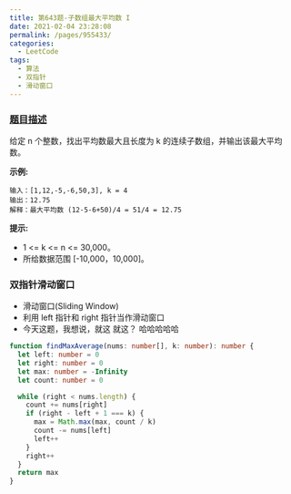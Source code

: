 ```yaml
---
title: 第643题-子数组最大平均数 I
date: 2021-02-04 23:28:08
permalink: /pages/955433/
categories:
  - LeetCode
tags:
  - 算法
  - 双指针
  - 滑动窗口
---
```


### [题目描述](https://leetcode-cn.com/problems/maximum-average-subarray-i/)

给定 <span class="span-shadow">n</span> 个整数，找出平均数最大且长度为 <span class="span-shadow">k</span> 的连续子数组，并输出该最大平均数。

<!-- more -->

**示例:**

```
输入：[1,12,-5,-6,50,3], k = 4
输出：12.75
解释：最大平均数 (12-5-6+50)/4 = 51/4 = 12.75
```

**提示:**

- 1 <= k <= n <= 30,000。
- 所给数据范围 [-10,000，10,000]。

### 双指针滑动窗口

- 滑动窗口(Sliding Window)
- 利用 left 指针和 right 指针当作滑动窗口
- 今天这题，我想说，就这 就这？ 哈哈哈哈哈

```TypeScript
function findMaxAverage(nums: number[], k: number): number {
  let left: number = 0
  let right: number = 0
  let max: number = -Infinity
  let count: number = 0

  while (right < nums.length) {
    count += nums[right]
    if (right - left + 1 === k) {
      max = Math.max(max, count / k)
      count -= nums[left]
      left++
    }
    right++
  }
  return max
}
```
